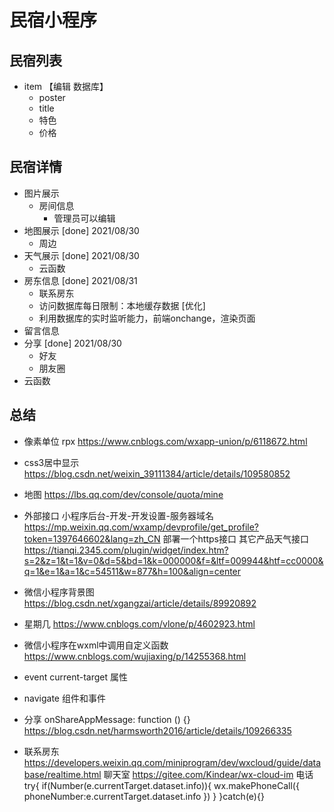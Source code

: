 # 民宿小程序

## 民宿列表
+ item 【编辑 数据库】
  + poster
  + title
  + 特色
  + 价格
## 民宿详情
+ 图片展示
  + 房间信息 
    + 管理员可以编辑
+ 地图展示 [done] 2021/08/30
  + 周边
+ 天气展示 [done] 2021/08/30
  + 云函数
+ 房东信息 [done] 2021/08/31
  + 联系房东
  + 访问数据库每日限制：本地缓存数据 [优化]
  + 利用数据库的实时监听能力，前端onchange，渲染页面
+ 留言信息
+ 分享 [done] 2021/08/30
  + 好友
  + 朋友圈
+ 云函数



## 总结
+ 像素单位 rpx
https://www.cnblogs.com/wxapp-union/p/6118672.html
+ css3居中显示 
https://blog.csdn.net/weixin_39111384/article/details/109580852
+ 地图
https://lbs.qq.com/dev/console/quota/mine
+ 外部接口
小程序后台-开发-开发设置-服务器域名
https://mp.weixin.qq.com/wxamp/devprofile/get_profile?token=1397646602&lang=zh_CN
部署一个https接口
其它产品天气接口
https://tianqi.2345.com/plugin/widget/index.htm?s=2&z=1&t=1&v=0&d=5&bd=1&k=000000&f=&ltf=009944&htf=cc0000&q=1&e=1&a=1&c=54511&w=877&h=100&align=center

+ 微信小程序背景图
https://blog.csdn.net/xgangzai/article/details/89920892

+ 星期几
https://www.cnblogs.com/vlone/p/4602923.html

+ 微信小程序在wxml中调用自定义函数
https://www.cnblogs.com/wujiaxing/p/14255368.html

+ event current-target 属性

+ navigate 组件和事件

+ 分享
onShareAppMessage: function () {}
https://blog.csdn.net/harmsworth2016/article/details/109266335

+ 联系房东
https://developers.weixin.qq.com/miniprogram/dev/wxcloud/guide/database/realtime.html
聊天室
https://gitee.com/Kindear/wx-cloud-im
电话
try{
  if(Number(e.currentTarget.dataset.info)){
    wx.makePhoneCall({
      phoneNumber:e.currentTarget.dataset.info
    })
  }
}catch(e){}